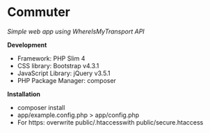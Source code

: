 # Commuter
*Simple web app using WhereIsMyTransport API*

**Development**
 - Framework: PHP Slim 4
 - CSS library: Bootstrap v4.3.1
 - JavaScript  Library: jQuery  v3.5.1
 - PHP Package Manager: composer
 
 **Installation**
 -  composer install
 -  app/example.config.php > app/config.php
 -  For https: overwrite public/.htaccesswith public/secure.htaccess
